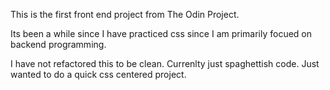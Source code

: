 This is the first front end project from The Odin Project. 

Its been a while since I have practiced css since I am primarily focued on backend programming. 

I have not refactored this to be clean. Currenlty just spaghettish code. Just wanted to do a quick css centered project. 

